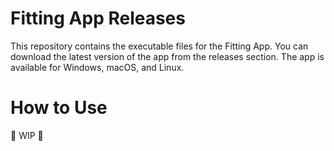 # Fitting App Releases
This repository contains the executable files for the Fitting App. You can download the latest version of the app from the releases section. The app is available for Windows, macOS, and Linux.

# How to Use
🚧 WIP 🚧